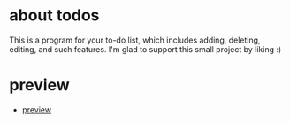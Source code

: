 # about todos

This is a program for your to-do list, which includes adding, deleting, editing, and such features.
I'm glad to support this small project by liking :)

# preview

- [preview](http://www.todos.gigfa.com)
